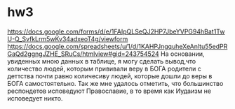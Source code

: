 # hw3
https://docs.google.com/forms/d/e/1FAIpQLSeQJ2HP7JbeYVPG94hBat1TwU-Q_SvfkLrm5wKv34adxeoT4g/viewform
https://docs.google.com/spreadsheets/u/1/d/1KAHPJngquheXeAnltu55edPRGaQd2ggngJZHE_SRuCs/htmlview#gid=243754524
На основании, увиденных мною данных в таблице, я могу сделать вывод,что количество людей, которым прививали веру в БОГА родители с деттства почти равно количесиву людей, которые дошли до веры в БОГА самостоятельно.
Так же мне удалось отметить, что большинство респондетов исповедуют Православие, в то время как Иудаизм не исповедует никто.
